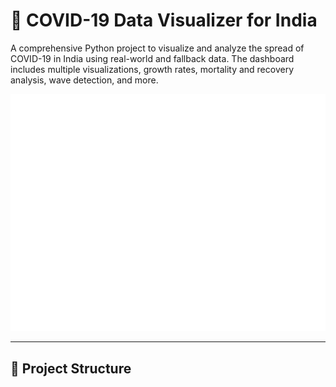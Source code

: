 # 🦠 COVID-19 Data Visualizer for India

A comprehensive Python project to visualize and analyze the spread of COVID-19 in India using real-world and fallback data. The dashboard includes multiple visualizations, growth rates, mortality and recovery analysis, wave detection, and more.

![COVID India Dashboard](./screenshots/covid_dashboard_20250720_122407.png)

---

## 📂 Project Structure

